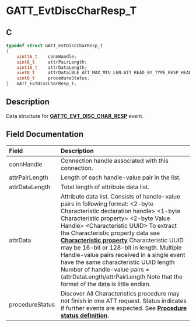 # GATT_EvtDiscCharResp_T

## C

```c
typedef struct GATT_EvtDiscCharResp_T
{
    uint16_t    connHandle;
    uint8_t     attrPairLength;
    uint16_t    attrDataLength;
    uint8_t     attrData[BLE_ATT_MAX_MTU_LEN-ATT_READ_BY_TYPE_RESP_HEADER_SIZE];
    uint8_t     procedureStatus;
}   GATT_EvtDiscCharResp_T;
```

## Description

Data structure for **[GATTC_EVT_DISC_CHAR_RESP](GUID-506F6039-E62F-4121-8CA8-2335BAF7EFB6.md)** event.


## Field Documentation

|Field|Description|
|:---|:---|
|connHandle|Connection handle associated with this connection.|
|attrPairLength|Length of each handle-value pair in the list.|
|attrDataLength|Total length of attribute data list.|
|attrData|Attribute data list.                                                                                     Consists of handle-value pairs in following format: \<2-byte Characteristic declaration handle\> \<1-byte Characteristic property\> \<2-byte Value Handle\> \<Characteristic UUID\>                                                                                     To extract the Characteristic property data see **[Characteristic property](GUID-C8760792-8A0C-4A74-AAD3-88DACDB666EB.md)**                                                                                      Characteristic UUID may be 16-bit or 128-bit in length.                                                                                     Multiple Handle-value pairs received in a single event have the same characteristic UUID length                                                                                     Number of handle-value pairs = (attrDataLength/attrPairLength                                                                                     Note that the format of the data is little endian.|
|procedureStatus|Discover All Characteristics procedure may not finish in one ATT request. Status indicates if further events are expected. See **[Procedure status definition](GUID-9BD44B68-1DF0-497B-8AF2-AF07BD9BB2A9.md)**.|
